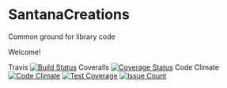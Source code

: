 # SantanaCreations
Common ground for library code

Welcome!

Travis
[![Build Status](https://travis-ci.org/hesantan/SantanaCreations.svg?branch=master)](https://travis-ci.org/hesantan/SantanaCreations)
Coveralls
[![Coverage Status](https://coveralls.io/repos/github/hesantan/SantanaCreations/badge.svg?branch=master)](https://coveralls.io/github/hesantan/SantanaCreations?branch=master)
Code Climate
[![Code Climate](https://codeclimate.com/github/hesantan/SantanaCreations/badges/gpa.svg)](https://codeclimate.com/github/hesantan/SantanaCreations)
[![Test Coverage](https://codeclimate.com/github/hesantan/SantanaCreations/badges/coverage.svg)](https://codeclimate.com/github/hesantan/SantanaCreations/coverage)
[![Issue Count](https://codeclimate.com/github/hesantan/SantanaCreations/badges/issue_count.svg)](https://codeclimate.com/github/hesantan/SantanaCreations)

